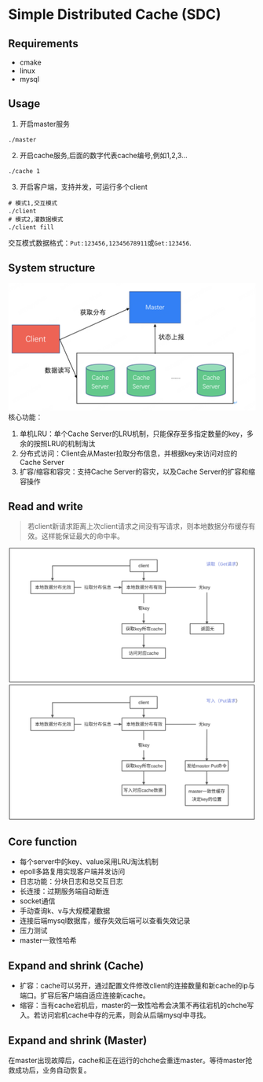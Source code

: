 # Simple Distributed Cache (SDC)
## Requirements
- cmake
- linux
- mysql
## Usage
1. 开启master服务
```shell
./master
```
2. 开启cache服务,后面的数字代表cache编号,例如1,2,3...
```shell
./cache 1
```
3. 开启客户端，支持并发，可运行多个client
```shell
# 模式1,交互模式
./client
# 模式2,灌数据模式
./client fill
```
交互模式数据格式：`Put:123456,12345678911`或`Get:123456`.
## System structure
![system](./jpg/system.png)
核心功能：
1. 单机LRU：单个Cache Server的LRU机制，只能保存至多指定数量的key，多余的按照LRU的机制淘汰
2. 分布式访问：Client会从Master拉取分布信息，并根据key来访问对应的Cache Server
3. 扩容/缩容和容灾：支持Cache Server的容灾，以及Cache Server的扩容和缩容操作
## Read and write
> 若client新请求距离上次client请求之间没有写请求，则本地数据分布缓存有效。这样能保证最大的命中率。

![读规则](./jpg/读规则.jpg)
![读规则](./jpg/写规则.jpg)
## Core function
- 每个server中的key、value采用LRU淘汰机制
- epoll多路复用实现客户端并发访问
- 日志功能：分块日志和总交互日志
- 长连接：过期服务端自动断连
- socket通信
- 手动查询k、v与大规模灌数据
- 连接后端mysql数据库，缓存失效后端可以查看失效记录
- 压力测试
- master一致性哈希

## Expand and shrink (Cache)
- 扩容：cache可以另开，通过配置文件修改client的连接数量和新cache的ip与端口。扩容后客户端自适应连接新cache。
- 缩容：当有cache宕机后，master的一致性哈希会决策不再往宕机的chche写入。若访问宕机cache中存的元素，则会从后端mysql中寻找。

## Expand and shrink (Master)
在master出现故障后，cache和正在运行的chche会重连master。等待master抢救成功后，业务自动恢复。